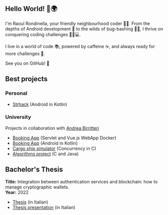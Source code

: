 ## Hello World! 👋🌍

I'm Raoul Rondinella, your friendly neighbourhood coder 🧑‍💻. From the depths of Android development 📱 to the wilds of bug-bashing 🐜💥, I thrive on conquering coding challenges 🧗‍♂️💻.

I live in a world of code 📚, powered by caffeine ☕, and always ready for more challenges 🎯. 

See you on GitHub! 🎉

## Best projects
### Personal
<ul>
  <li><a href="https://github.com/RR2000/Strhack">Strhack</a> (Android in Kotlin)</li>
</ul>

### University
Projects in collaboration with <a href="https://github.com/AndreaBirritteri">Andrea Birritteri</a>
<ul>
  <li><a href="https://github.com/RR2000/laboratorio-TWEB-2021-2022">Booking App</a> (Servlet and Vue.js WebApp Docker)</li>
  <li><a href="https://github.com/RR2000/laboratorio-IUM-2021-2022">Booking App</a> (Android in Kotlin)</li>
  <li><a href="https://github.com/RR2000/laboratorio-sistemi-operativi-2022-2023">Cargo ship simulator</a> (Concurrency in C)</li>
  <li><a href="https://github.com/RR2000/laboratorio-algoritmi-2021-2022">Algorithms project</a> (C and Java)</li>
</ul>

## Bachelor's Thesis
<b>Title:</b> Integration between authentication services and blockchain: how to manage cryptographic wallets. </br>
<b> Year:</b> 2022
<ul>
  <li><a href="https://github.com/RR2000/RR2000/blob/main/Rondinella-Raoul-Thesis.pdf">Thesis</a> (in Italian)</li>
  <li><a href="https://github.com/RR2000/RR2000/blob/main/Rondinella-Raoul-Presentation.pdf">Thesis presentation</a> (in Italian)</li>
</ul>
